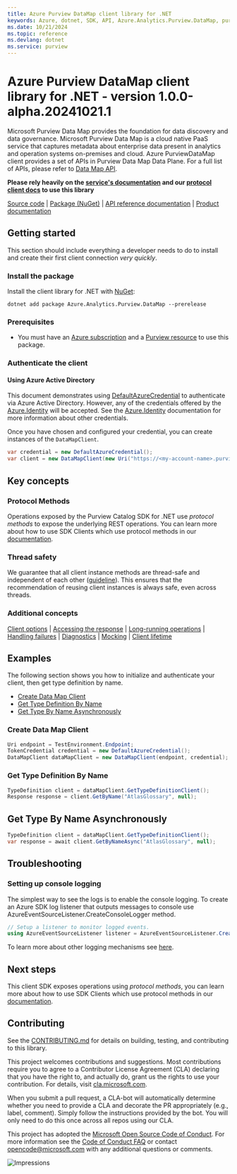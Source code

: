 ```yaml
---
title: Azure Purview DataMap client library for .NET
keywords: Azure, dotnet, SDK, API, Azure.Analytics.Purview.DataMap, purview
ms.date: 10/21/2024
ms.topic: reference
ms.devlang: dotnet
ms.service: purview
---
```

# Azure Purview DataMap client library for .NET - version 1.0.0-alpha.20241021.1 


Microsoft Purview Data Map provides the foundation for data discovery and data governance. Microsoft Purview Data Map is a cloud native PaaS service that captures metadata about enterprise data present in analytics and operation systems on-premises and cloud. Azure PurviewDataMap client provides a set of APIs in Purview Data Map Data Plane. For a full list of APIs, please refer to [Data Map API](https://learn.microsoft.com/rest/api/purview/datamapdataplane/operation-groups?view=rest-purview-datamapdataplane-2023-09-01).

**Please rely heavily on the [service's documentation][catalog_service_documentation] and our [protocol client docs][protocol_client_quickstart] to use this library**

[Source code](https://github.com/Azure/azure-sdk-for-net/blob/main/sdk/purview/Azure.Analytics.Purview.DataMap/src) | [Package (NuGet)](https://www.nuget.org/packages) | [API reference documentation](https://learn.microsoft.com/rest/api/purview/datamapdataplane/operation-groups?view=rest-purview-datamapdataplane-2023-09-01) | [Product documentation](/azure)

## Getting started

This section should include everything a developer needs to do to install and create their first client connection *very quickly*.

### Install the package

Install the client library for .NET with [NuGet](https://www.nuget.org/packages?q=Azure.Analytics.Purview.DataMap):

```dotnetcli
dotnet add package Azure.Analytics.Purview.DataMap --prerelease
```

### Prerequisites

- You must have an [Azure subscription][azure_subscription] and a [Purview resource][purview_resource] to use this package.

### Authenticate the client

#### Using Azure Active Directory

This document demonstrates using [DefaultAzureCredential][default_cred_ref] to authenticate via Azure Active Directory. However, any of the credentials offered by the [Azure.Identity][azure_identity] will be accepted.  See the [Azure.Identity][azure_identity] documentation for more information about other credentials.

Once you have chosen and configured your credential, you can create instances of the `DataMapClient`.

```C#
var credential = new DefaultAzureCredential();
var client = new DataMapClient(new Uri("https://<my-account-name>.purview.azure.com"), credential);
```

## Key concepts

### Protocol Methods

Operations exposed by the Purview Catalog SDK for .NET use *protocol methods* to expose the underlying REST operations. You can learn more about how to use SDK Clients which use protocol methods in our [documentation][protocol_client_quickstart].

### Thread safety

We guarantee that all client instance methods are thread-safe and independent of each other ([guideline](https://azure.github.io/azure-sdk/dotnet_introduction.html#dotnet-service-methods-thread-safety)). This ensures that the recommendation of reusing client instances is always safe, even across threads.

### Additional concepts
<!-- CLIENT COMMON BAR -->
[Client options](https://github.com/Azure/azure-sdk-for-net/blob/main/sdk/core/Azure.Core/README.md#configuring-service-clients-using-clientoptions) |
[Accessing the response](https://github.com/Azure/azure-sdk-for-net/blob/main/sdk/core/Azure.Core/README.md#accessing-http-response-details-using-responset) |
[Long-running operations](https://github.com/Azure/azure-sdk-for-net/blob/main/sdk/core/Azure.Core/README.md#consuming-long-running-operations-using-operationt) |
[Handling failures](https://github.com/Azure/azure-sdk-for-net/blob/main/sdk/core/Azure.Core/README.md#reporting-errors-requestfailedexception) |
[Diagnostics](https://github.com/Azure/azure-sdk-for-net/blob/main/sdk/core/Azure.Core/samples/Diagnostics.md) |
[Mocking](https://github.com/Azure/azure-sdk-for-net/blob/main/sdk/core/Azure.Core/README.md#mocking) |
[Client lifetime](https://devblogs.microsoft.com/azure-sdk/lifetime-management-and-thread-safety-guarantees-of-azure-sdk-net-clients/)
<!-- CLIENT COMMON BAR -->

## Examples

The following section shows you how to initialize and authenticate your client, then get type definition by name.

* [Create Data Map Client](#create-data-map-client)
* [Get Type Definition By Name](#get-type-definition-by-name)
* [Get Type By Name Asynchronously](#get-type-by-name-asynchronously)

### Create Data Map Client

```C# Snippet:CreateDataMapClient
Uri endpoint = TestEnvironment.Endpoint;
TokenCredential credential = new DefaultAzureCredential();
DataMapClient dataMapClient = new DataMapClient(endpoint, credential);
```

### Get Type Definition By Name

```C# Snippet:GetTypeByName
TypeDefinition client = dataMapClient.GetTypeDefinitionClient();
Response response = client.GetByName("AtlasGlossary", null);
```

## Get Type By Name Asynchronously

```C# Snippet:DataMapGetTypeByNameAsync
TypeDefinition client = dataMapClient.GetTypeDefinitionClient();
var response = await client.GetByNameAsync("AtlasGlossary", null);
```

## Troubleshooting

### Setting up console logging
The simplest way to see the logs is to enable the console logging.
To create an Azure SDK log listener that outputs messages to console use AzureEventSourceListener.CreateConsoleLogger method.

```C#
// Setup a listener to monitor logged events.
using AzureEventSourceListener listener = AzureEventSourceListener.CreateConsoleLogger();
```

To learn more about other logging mechanisms see [here][azure_core_diagnostics].

## Next steps

This client SDK exposes operations using *protocol methods*, you can learn more about how to use SDK Clients which use protocol methods in our [documentation][protocol_client_quickstart].

## Contributing

See the [CONTRIBUTING.md][contributing] for details on building, testing, and contributing to this library.

This project welcomes contributions and suggestions. Most contributions require you to agree to a Contributor License Agreement (CLA) declaring that you have the right to, and actually do, grant us the rights to use your contribution. For details, visit [cla.microsoft.com][cla].

When you submit a pull request, a CLA-bot will automatically determine whether you need to provide a CLA and decorate the PR appropriately (e.g., label, comment). Simply follow the instructions provided by the bot. You will only need to do this once across all repos using our CLA.

This project has adopted the [Microsoft Open Source Code of Conduct][code_of_conduct]. For more information see the [Code of Conduct FAQ][coc_faq] or contact [opencode@microsoft.com][coc_contact] with any additional questions or comments.

<!-- LINKS -->
[style-guide-msft]: /style-guide/capitalization
[style-guide-cloud]: https://aka.ms/azsdk/cloud-style-guide
[default_cred_ref]: /dotnet/api/azure.identity.defaultazurecredential?view=azure-dotnet
[azure_identity]: https://github.com/Azure/azure-sdk-for-net/tree/main/sdk/identity/Azure.Identity
[catalog_service_documentation]: https://azure.microsoft.com/services/purview/
[catalog_product_documentation]: /azure/purview/
[protocol_client_quickstart]: https://aka.ms/azsdk/net/protocol/quickstart
[azure_subscription]: https://azure.microsoft.com/free/dotnet/
[purview_resource]: /azure/purview/create-catalog-portal
[azure_core_diagnostics]: https://github.com/Azure/azure-sdk-for-net/blob/main/sdk/core/Azure.Core/samples/Diagnostics.md
[contributing]: https://github.com/Azure/azure-sdk-for-net/blob/main/CONTRIBUTING.md
[cla]: https://cla.microsoft.com
[code_of_conduct]: https://opensource.microsoft.com/codeofconduct/
[coc_faq]: https://opensource.microsoft.com/codeofconduct/faq/
[coc_contact]: mailto:opencode@microsoft.com

![Impressions](https://azure-sdk-impressions.azurewebsites.net/api/impressions/azure-sdk-for-net/sdk/purview/Azure.Analytics.Purview.DataMap/README.png)

